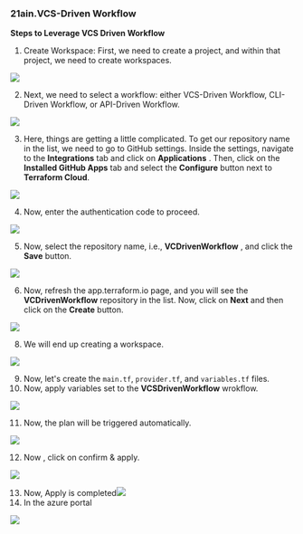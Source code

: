 ### 21ain.VCS-Driven Workflow

**Steps to Leverage VCS Driven Workflow**

1. Create Workspace: First, we need to create a project, and within that project, we need to create workspaces.

![](assets/20241024_102023_image.png)

2. Next, we need to select a workflow: either VCS-Driven Workflow, CLI-Driven Workflow, or API-Driven Workflow.

![](assets/20241024_102314_image.png)

3. Here, things are getting a little complicated. To get our repository name in the list, we need to go to GitHub settings. Inside the settings, navigate to the **Integrations** tab and click on **Applications** . Then, click on the **Installed GitHub Apps** tab and select the **Configure** button next to **Terraform Cloud**.

![](assets/20241024_103245_image.png)

4. Now, enter the authentication code to proceed.

![](assets/20241024_103502_image.png)

5. Now, select the repository name, i.e., **VCDrivenWorkflow** , and click the **Save** button.

![](assets/20241024_103847_image.png)

6. Now, refresh the app.terraform.io page, and you will see the **VCDrivenWorkflow** repository in the list. Now, click on **Next** and then click on the **Create** button.

![](assets/20241024_104128_image.png)

8. We will end up creating a workspace.

![](assets/20241024_104254_image.png)

9. Now, let's create the `main.tf`, `provider.tf`, and `variables.tf` files.
10. Now, apply variables set to the **VCSDrivenWorkflow**  wrokflow.

![](assets/20241024_105147_image.png)

11. Now, the plan will be triggered automatically.

![](assets/20241024_105902_image.png)

12. Now , click on confirm & apply.

![](assets/20241024_110026_image.png)

13. Now, Apply is completed![](assets/20241024_110134_image.png)
14. In the azure portal

![](assets/20241024_110310_image.png)
